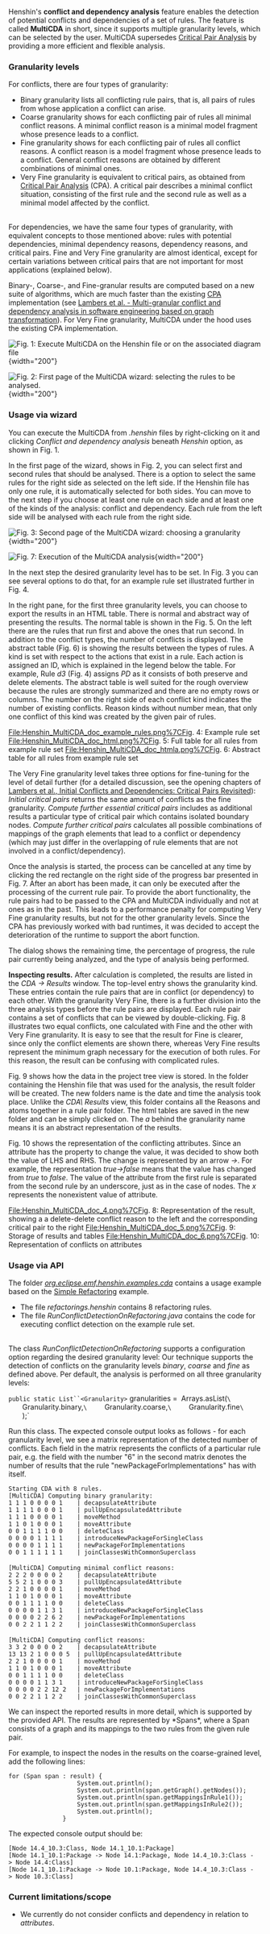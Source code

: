 Henshin\'s **conflict and dependency analysis** feature enables the
detection of potential conflicts and dependencies of a set of rules. The
feature is called **MultiCDA** in short, since it supports multiple
granularity levels, which can be selected by the user. MultiCDA
supersedes [Critical Pair
Analysis](Critical_Pair_Analysis "wikilink") by providing a more
efficient and flexible analysis.

### Granularity levels

For conflicts, there are four types of granularity:

-   Binary granularity lists all conflicting rule pairs, that is, all
    pairs of rules from whose application a conflict can arise.
-   Coarse granularity shows for each conflicting pair of rules all
    minimal conflict reasons. A minimal conflict reason is a minimal
    model fragment whose presence leads to a conflict.
-   Fine granularity shows for each conflicting pair of rules all
    conflict reasons. A conflict reason is a model fragment whose
    presence leads to a conflict. General conflict reasons are obtained
    by different combinations of minimal ones.
-   Very Fine granularity is equivalent to critical pairs, as obtained
    from [Critical Pair
    Analysis](Critical_Pair_Analysis "wikilink") (CPA). A
    critical pair describes a minimal conflict situation, consisting of
    the first rule and the second rule as well as a minimal model
    affected by the conflict.

\
For dependencies, we have the same four types of granularity, with
equivalent concepts to those mentioned above: rules with potential
dependencies, minimal dependency reasons, dependency reasons, and
critical pairs. Fine and Very Fine granularity are almost identical,
except for certain variations between critical pairs that are not
important for most applications (explained below).

Binary-, Coarse-, and Fine-granular results are computed based on a new
suite of algorithms, which are much faster than the existing
[CPA](Critical_Pair_Analysis "wikilink") implementation (see
[Lambers et al. - Multi-granular conflict and dependency analysis in
software engineering based on graph
transformation](https://doi.org/10.1145/3180155.3180258)). For Very Fine
granularity, MultiCDA under the hood uses the existing CPA
implementation.

![Fig. 1: Execute MultiCDA on the Henshin file or on the associated
diagram
file](Henshin_MultiCDA_doc_1.png "Fig. 1: Execute MultiCDA on the Henshin file or on the associated diagram file"){width="200"}

![Fig. 2: First page of the MultiCDA wizard: selecting the rules to be
analysed.](Henshin_MultiCDA_doc_2.png "Fig. 2: First page of the MultiCDA wizard: selecting the rules to be analysed."){width="200"}

### Usage via wizard

You can execute the MultiCDA from *.henshin* files by right-clicking on
it and clicking *Conflict and dependency analysis* beneath *Henshin*
option, as shown in Fig. 1.

In the first page of the wizard, shows in Fig. 2, you can select first
and second rules that should be analysed. There is a option to select
the same rules for the right side as selected on the left side. If the
Henshin file has only one rule, it is automatically selected for both
sides. You can move to the next step if you choose at least one rule on
each side and at least one of the kinds of the analysis: conflict and
dependency. Each rule from the left side will be analysed with each rule
from the right side.

![Fig. 3: Second page of the MultiCDA wizard: choosing a
granularity](Henshin_MultiCDA_doc_3.png "Fig. 3: Second page of the MultiCDA wizard: choosing a granularity"){width="200"}

![Fig. 7: Execution of the MultiCDA
analysis](Henshin_MultiCDA_doc_31.png "Fig. 7: Execution of the MultiCDA analysis"){width="200"}

In the next step the desired granularity level has to be set. In Fig. 3
you can see several options to do that, for an example rule set
illustrated further in Fig. 4.

In the right pane, for the first three granularity levels, you can
choose to export the results in an HTML table. There is normal and
abstract way of presenting the results. The normal table is shown in the
Fig. 5. On the left there are the rules that run first and above the
ones that run second. In addition to the conflict types, the number of
conflicts is displayed. The abstract table (Fig. 6) is showing the
results between the types of rules. A kind is set with respect to the
actions that exist in a rule. Each action is assigned an ID, which is
explained in the legend below the table. For example, Rule *d3* (Fig. 4)
assigns *PD* as it consists of both preserve and delete elements. The
abstract table is well suited for the rough overview because the rules
are strongly summarized and there are no empty rows or columns. The
number on the right side of each conflict kind indicates the number of
existing conflicts. Reason kinds without number mean, that only one
conflict of this kind was created by the given pair of rules.

<File:Henshin_MultiCDA_doc_example_rules.png%7CFig>. 4: Example rule set
<File:Henshin_MultiCDA_doc_html.png%7CFig>. 5: Full table for all rules
from example rule set <File:Henshin_MultiCDA_doc_htmla.png%7CFig>. 6:
Abstract table for all rules from example rule set

The Very Fine granularity level takes three options for fine-tuning for
the level of detail further (for a detailed discussion, see the opening
chapters of [Lambers et al., Initial Conflicts and Dependencies:
Critical Pairs Revisited](https://doi.org/10.1007/978-3-319-75396-6_6)):
*Initial critical pairs* returns the same amount of conflicts as the
fine granularity. *Compute further essential critical pairs* includes as
additional results a particular type of critical pair which contains
isolated boundary nodes. *Compute further critical pairs* calculates all
possible combinations of mappings of the graph elements that lead to a
conflict or dependency (which may just differ in the overlapping of rule
elements that are not involved in a conflict/dependency).

Once the analysis is started, the process can be cancelled at any time
by clicking the red rectangle on the right side of the progress bar
presented in Fig. 7. After an abort has been made, it can only be
executed after the processing of the current rule pair. To provide the
abort functionality, the rule pairs had to be passed to the CPA and
MultiCDA individually and not at ones as in the past. This leads to a
performance penalty for computing Very Fine granularity results, but not
for the other granularity levels. Since the CPA has previously worked
with bad runtimes, it was decided to accept the deterioration of the
runtime to support the abort function.

The dialog shows the remaining time, the percentage of progress, the
rule pair currently being analyzed, and the type of analysis being
performed.

**Inspecting results.** After calculation is completed, the results are
listed in the *CDA -\> Results* window. The top-level entry shows the
granularity kind. These entries contain the rule pairs that are in
conflict (or dependency) to each other. With the granularity Very Fine,
there is a further division into the three analysis types before the
rule pairs are displayed. Each rule pair contains a set of conflicts
that can be viewed by double-clicking. Fig. 8 illustrates two equal
conflicts, one calculated with Fine and the other with Very Fine
granularity. It is easy to see that the result for Fine is clearer,
since only the conflict elements are shown there, whereas Very Fine
results represent the minimum graph necessary for the execution of both
rules. For this reason, the result can be confusing with complicated
rules.

Fig. 9 shows how the data in the project tree view is stored. In the
folder containing the Henshin file that was used for the analysis, the
result folder will be created. The new folders name is the date and time
the analysis took place. Unlike the *CDA\\ Results* view, this folder
contains all the Reasons and atoms together in a rule pair folder. The
html tables are saved in the new folder and can be simply clicked on.
The *a* behind the granularity name means it is an abstract
representation of the results.

Fig. 10 shows the representation of the conflicting attributes. Since an
attribute has the property to change the value, it was decided to show
both the value of LHS and RHS. The change is represented by an arrow
*-\>*. For example, the representation *true-\>false* means that the
value has changed from *true* to *false*. The value of the attribute
from the first rule is separated from the second rule by an underscore,
just as in the case of nodes. The *x* represents the nonexistent value
of attribute.

<File:Henshin_MultiCDA_doc_4.png%7CFig>. 8: Representation of the
result, showing a a delete-delete conflict reason to the left and the
corresponding critical pair to the right
<File:Henshin_MultiCDA_doc_5.png%7CFig>. 9: Storage of results and
tables <File:Henshin_MultiCDA_doc_6.png%7CFig>. 10: Representation of
conflicts on attributes

### Usage via API

The folder
*[org.eclipse.emf.henshin.examples.cda](https://git.eclipse.org/c/henshin/org.eclipse.emft.henshin.git/tree/plugins/org.eclipse.emf.henshin.examples/src/org/eclipse/emf/henshin/examples/cda)*
contains a usage example based on the [Simple
Refactoring](Examples/SimpleRefactoring "wikilink") example.

-   The file *refactorings.henshin* contains 8 refactoring rules.
-   The file *RunConflictDetectionOnRefactoring.java* contains the code
    for executing conflict detection on the example rule set.

\
The class *RunConflictDetectionOnRefactoring* supports a configuration
option regarding the desired granularity level: Our technique supports
the detection of conflicts on the granularity levels *binary*, *coarse*
and *fine* as defined above. Per default, the analysis is performed on
all three granularity levels:

`public static List``<Granularity>` granularities =  Arrays.asList(`\
`       Granularity.binary,`\
`       Granularity.coarse,`\
`       Granularity.fine`\
`       );`

Run this class. The expected console output looks as follows - for each
granularity level, we see a matrix representation of the detected number
of conflicts. Each field in the matrix represents the conflicts of a
particular rule pair, e.g. the field with the number \"6\" in the second
matrix denotes the number of results that the rule
\"newPackageForImplementations\" has with itself.

`Starting CDA with 8 rules.`\
`[MultiCDA] Computing binary granularity:`\
`1 1 1 0 0 0 0 1    | decapsulateAttribute`\
`1 1 1 1 0 0 0 1    | pullUpEncapsulatedAttribute`\
`1 1 1 0 0 0 0 1    | moveMethod`\
`1 1 0 1 0 0 0 1    | moveAttribute`\
`0 0 1 1 1 1 0 0    | deleteClass`\
`0 0 0 0 1 1 1 1    | introduceNewPackageForSingleClass`\
`0 0 0 0 1 1 1 1    | newPackageForImplementations`\
`0 0 1 1 1 1 1 1    | joinClassesWithCommonSuperclass`\
\
`[MultiCDA] Computing minimal conflict reasons:`\
`2 2 2 0 0 0 0 2    | decapsulateAttribute`\
`5 5 2 1 0 0 0 3    | pullUpEncapsulatedAttribute`\
`2 2 1 0 0 0 0 1    | moveMethod`\
`1 1 0 1 0 0 0 1    | moveAttribute`\
`0 0 1 1 1 1 0 0    | deleteClass`\
`0 0 0 0 1 1 3 1    | introduceNewPackageForSingleClass`\
`0 0 0 0 2 2 6 2    | newPackageForImplementations`\
`0 0 2 2 1 1 2 2    | joinClassesWithCommonSuperclass `\
\
`[MultiCDA] Computing conflict reasons:`\
`3 3 2 0 0 0 0 2    | decapsulateAttribute`\
`13 13 2 1 0 0 0 5  | pullUpEncapsulatedAttribute`\
`2 2 1 0 0 0 0 1    | moveMethod`\
`1 1 0 1 0 0 0 1    | moveAttribute`\
`0 0 1 1 1 1 0 0    | deleteClass`\
`0 0 0 0 1 1 3 1    | introduceNewPackageForSingleClass`\
`0 0 0 0 2 2 12 2   | newPackageForImplementations`\
`0 0 2 2 1 1 2 2    | joinClassesWithCommonSuperclass`

We can inspect the reported results in more detail, which is supported
by the provided API. The results are represented by \*Spans\*, where a
Span consists of a graph and its mappings to the two rules from the
given rule pair.

For example, to inspect the nodes in the results on the coarse-grained
level, add the following lines:

`for (Span span : result) {`\
`                   System.out.println();`\
`                   System.out.println(span.getGraph().getNodes());`\
`                   System.out.println(span.getMappingsInRule1());`\
`                   System.out.println(span.getMappingsInRule2());`\
`                   System.out.println();`\
`               }`

The expected console output should be:

`[Node 14.4_10.3:Class, Node 14.1_10.1:Package]`\
`[Node 14.1_10.1:Package -> Node 14.1:Package, Node 14.4_10.3:Class -> Node 14.4:Class]`\
`[Node 14.1_10.1:Package -> Node 10.1:Package, Node 14.4_10.3:Class -> Node 10.3:Class]`

### Current limitations/scope

-   We currently do not consider conflicts and dependency in relation to
    *attributes*.


